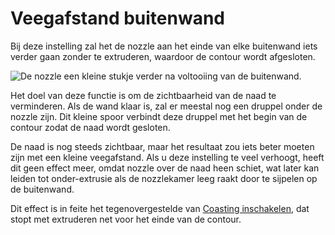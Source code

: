 Veegafstand buitenwand
====
Bij deze instelling zal het de nozzle aan het einde van elke buitenwand iets verder gaan zonder te extruderen, waardoor de contour wordt afgesloten.
<!--screenshot {
"image_path": "wall_0_wipe_dist.png",
"modellen": [
    {
        "script": "thin_cylinder.scad",
        "transformatie": ["schaal(0.5)"]
    }
],
"camerapositie": [0, 0, 50],
"instellingen": {
    "wall_0_wipe_dist": 4
},
"structuren": ["reizen", "helpers", "shell", "infill", "starts"],
"minimum_laag": 2,
"laag": 2,
"kleuren": 16
}-->
![De nozzle een kleine stukje verder na voltooiing van de buitenwand.](../../../articles/images/wall_0_wipe_dist.png)

Het doel van deze functie is om de zichtbaarheid van de naad te verminderen. Als de wand klaar is, zal er meestal nog een druppel onder de nozzle zijn. Dit kleine spoor verbindt deze druppel met het begin van de contour zodat de naad wordt gesloten.

De naad is nog steeds zichtbaar, maar het resultaat zou iets beter moeten zijn met een kleine veegafstand. Als u deze instelling te veel verhoogt, heeft dit geen effect meer, omdat nozzle over de naad heen schiet, wat later kan leiden tot onder-extrusie als de nozzlekamer leeg raakt door te sijpelen op de buitenwand.

Dit effect is in feite het tegenovergestelde van [Coasting inschakelen](../experimental/coasting_enable.md), dat stopt met extruderen net voor het einde van de contour.